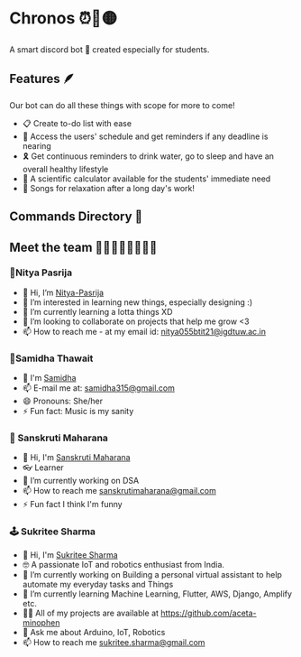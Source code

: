 # Chronos ⏰🐺🟡
A smart discord bot 🤖 created especially for students.

## Features 🪶
Our bot can do all these things with scope for more to come!
- 📋 Create to-do list with ease
- 📆 Access the users' schedule and get reminders if any deadline is nearing
- 🎗️ Get continuous reminders to drink water, go to sleep and have an overall healthy lifestyle
- 🧮 A scientific calculator available for the students' immediate need
- 🎵 Songs for relaxation after a long day's work!

## Commands Directory 💼


## Meet the team 👩‍💻👩‍💻👩‍💻👩‍💻
### 🌠Nitya Pasrija
- 👋 Hi, I’m [Nitya-Pasrija](https://github.com/Nitya-Pasrija)
- 👀 I’m interested in learning new things, especially designing :)
- 🌱 I’m currently learning a lotta things XD
- 💞️ I’m looking to collaborate on projects that help me grow <3
- 📫 How to reach me - at my email id: nitya055btit21@igdtuw.ac.in

### 🚀Samidha Thawait
- 👋 I'm [Samidha](https://github.com/samidha28)
- 📫 E-mail me at: samidha315@gmail.com
- 😄 Pronouns: She/her
- ⚡ Fun fact: Music is my sanity

### 🧠 Sanskruti Maharana
- 👋 Hi, I'm [Sanskruti Maharana](https://github.com/sanskrutimaharana17)
- 👓 Learner
- 🔭 I’m currently working on DSA
- 📫 How to reach me sanskrutimaharana@gmail.com
- ⚡ Fun fact I think I'm funny

### 🕹️ Sukritee Sharma
- 👋 Hi, I'm [Sukritee Sharma](https://github.com/aceta-minophen)
- 🤓 A passionate IoT and robotics enthusiast from India.
- 🔭 I’m currently working on Building a personal virtual assistant to help automate my everyday tasks and Things
- 🌱 I’m currently learning Machine Learning, Flutter, AWS, Django, Amplify etc.
- 👨‍💻 All of my projects are available at https://github.com/aceta-minophen
- 💬 Ask me about Arduino, IoT, Robotics
- 📫 How to reach me sukritee.sharma@gmail.com
